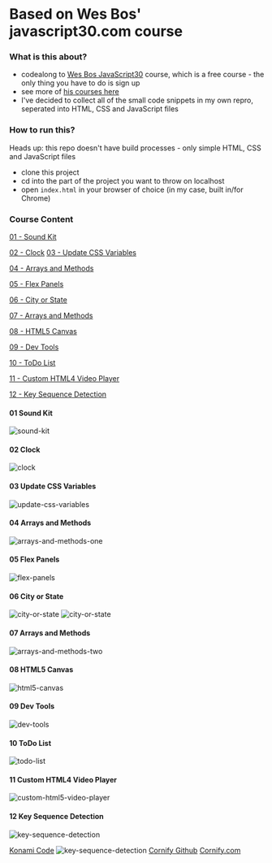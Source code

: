 # Based on Wes Bos' javascript30.com course

### What is this about?

- codealong to [Wes Bos JavaScript30](https://javascript30.com/) course, which is a free course - the only thing you have to do is sign up
- see more of [his courses here](https://wesbos.com/courses)
- I've decided to collect all of the small code snippets in my own repro, seperated into HTML, CSS and JavaScript files

### How to run this?

Heads up: this repo doesn't have build processes - only simple HTML, CSS and JavaScript files

- clone this project
- cd into the part of the project you want to throw on localhost
- open `index.html` in your browser of choice (in my case, built in/for Chrome)

### Course Content

[01 - Sound Kit](#01-sound-kit)

[02 - Clock](#02-clock)
[03 - Update CSS Variables](#03-update-css-variables)

[04 - Arrays and Methods](#04-arrays-and-methods)

[05 - Flex Panels](#05-flex-panels)

[06 - City or State](#06-city-or-state)

[07 - Arrays and Methods](#07-arrays-and-methods)

[08 - HTML5 Canvas](#08-html5-canvas)

[09 - Dev Tools](#09-dev-tools)

[10 - ToDo List](#10-todo-list)

[11 - Custom HTML4 Video Player](#11-custom-html5-video-player)

[12 - Key Sequence Detection](#12-key-sequence-detection)

#### 01 Sound Kit

![sound-kit](/screenshots/screen01-sound-kit.png)

#### 02 Clock

![clock](/screenshots/screen02-clock.png)

#### 03 Update CSS Variables

![update-css-variables](/screenshots/screen03-update-css-vars.png)

#### 04 Arrays and Methods

![arrays-and-methods-one](/screenshots/screen04-arrays-and-methods.png)

#### 05 Flex Panels

![flex-panels](/screenshots/screen05-flex-panels.png)

#### 06 City or State

![city-or-state](/screenshots/screen06-city-or-state01.png)
![city-or-state](/screenshots/screen06-city-or-state02.png)

#### 07 Arrays and Methods

![arrays-and-methods-two](/screenshots/screen07-arrays-and-methods.png)

#### 08 HTML5 Canvas

![html5-canvas](/screenshots/screen08-HTML5-canvas.png)

#### 09 Dev Tools

![dev-tools](/screenshots/screen09-dev-tools.png)

#### 10 ToDo List

![todo-list](/screenshots/screen10-todo-list.png)

#### 11 Custom HTML4 Video Player

![custom-html5-video-player](/screenshots/screen11-video-player.png)

#### 12 Key Sequence Detection

![key-sequence-detection](/screenshots/screen12-key-sequence01.png)

[Konami Code](https://de.wikipedia.org/wiki/Konami_Code)
![key-sequence-detection](/screenshots/screen12-key-sequence02.png)
[Cornify Github](https://github.com/Cornify/Cornify)
[Cornify.com](https://www.cornify.com/)
